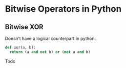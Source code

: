 # Bitwise Operators in Python

## Bitwise XOR

Doesn't have a logical counterpart in python.


```python
def xor(a, b):
  return (a and not b) or (not a and b)

```

Todo
